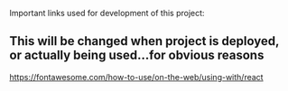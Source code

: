 Important links used for development of this project:

## This will be changed when project is deployed, or actually being used...for obvious reasons

https://fontawesome.com/how-to-use/on-the-web/using-with/react
